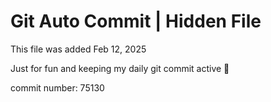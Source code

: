 # Git Auto Commit | Hidden File

This file was added Feb 12, 2025

Just for fun and keeping my daily git commit active 🤪

commit number: 75130
